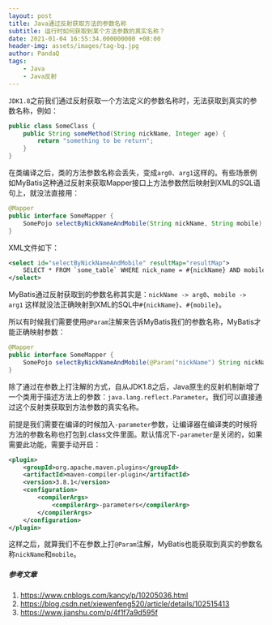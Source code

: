 ```yaml
---
layout: post
title: Java通过反射获取方法的参数名称
subtitle: 运行时如何获取到某个方法参数的真实名称？
date: 2021-01-04 16:55:34.000000000 +08:00
header-img: assets/images/tag-bg.jpg
author: PandaQ
tags: 
    - Java
    - Java反射
---
```


`JDK1.8`之前我们通过反射获取一个方法定义的参数名称时，无法获取到真实的参数名称，例如：

```java
public class SomeClass {
    public String someMethod(String nickName, Integer age) {
        return "something to be return";
    }
}
```

在类编译之后，类的方法参数名称会丢失，变成`arg0`、`arg1`这样的。有些场景例如MyBatis这种通过反射来获取Mapper接口上方法参数然后映射到XML的SQL语句上，就没法直接用：

```java
@Mapper
public interface SomeMapper {
    SomePojo selectByNickNameAndMobile(String nickName, String mobile);
}
```

XML文件如下：

```xml
<select id="selectByNickNameAndMobile" resultMap="resultMap">
    SELECT * FROM `some_table` WHERE nick_name = #{nickName} AND mobile = #{mobile};
</select>
```

MyBatis通过反射获取到的参数名称其实是：`nickName -> arg0`、`mobile -> arg1` 这样就没法正确映射到XML的SQL中`#{nickName}`、`#{mobile}`。

所以有时候我们需要使用`@Param`注解来告诉MyBatis我们的参数名称，MyBatis才能正确映射参数：

```java
@Mapper
public interface SomeMapper {
    SomePojo selectByNickNameAndMobile(@Param("nickName") String nickName, @Param("mobile") String mobile);
}
```

除了通过在参数上打注解的方式，自从JDK1.8之后，Java原生的反射机制新增了一个类用于描述方法上的参数：`java.lang.reflect.Parameter`。我们可以直接通过这个反射类获取到方法参数的真实名称。

前提是我们需要在编译的时候加入`-parameter`参数，让编译器在编译类的时候将方法的参数名称也打包到.class文件里面。默认情况下`-parameter`是关闭的，如果需要此功能，需要手动开启：

```xml
<plugin>
    <groupId>org.apache.maven.plugins</groupId>
    <artifactId>maven-compiler-plugin</artifactId>
    <version>3.8.1</version>
    <configuration>
        <compilerArgs>
            <compilerArg>-parameters</compilerArg>
        </compilerArgs>
    </configuration>
</plugin>
```

这样之后，就算我们不在参数上打`@Param`注解，MyBatis也能获取到真实的参数名称`nickName`和`mobile`。

##### 参考文章

1. <a href="https://www.cnblogs.com/kancy/p/10205036.html" target="_blank">https://www.cnblogs.com/kancy/p/10205036.html</a>
2. <a href="https://blog.csdn.net/xiewenfeng520/article/details/102515413" target="_blank">https://blog.csdn.net/xiewenfeng520/article/details/102515413</a>
3. <a href="https://www.jianshu.com/p/4f1f7a9d595f" target="_blank">https://www.jianshu.com/p/4f1f7a9d595f</a>